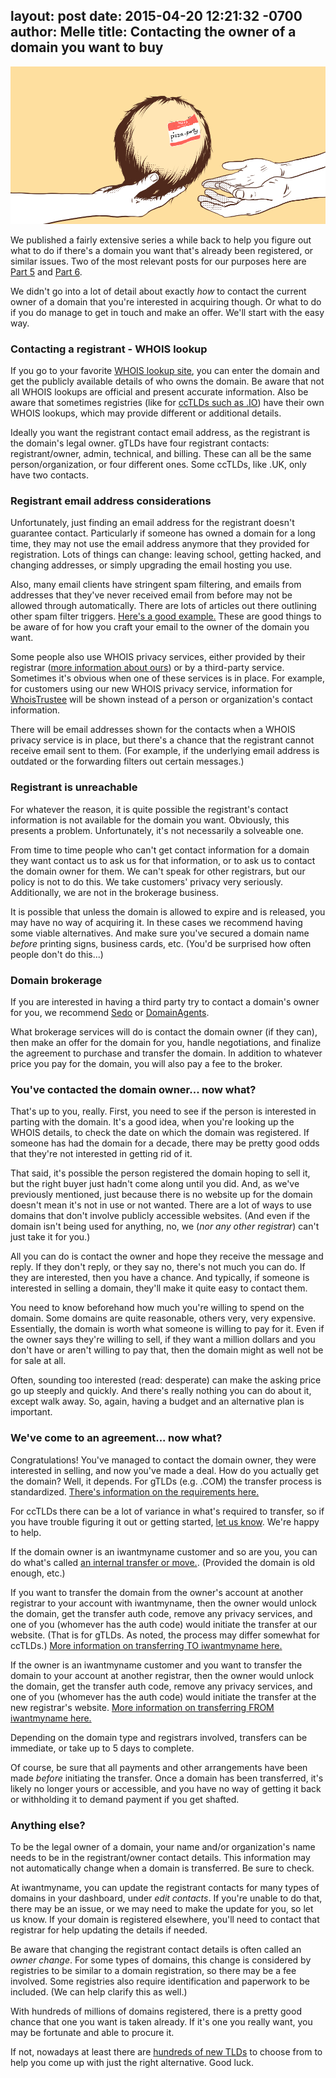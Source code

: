 layout: post
date: 2015-04-20 12:21:32 -0700
author: Melle
title: Contacting the owner of a domain you want to buy
----

<!-- excerpt -->

![Passing domain](/media/2015-04-20-passing-domain.jpg)

We published a fairly extensive series a while back to help you figure out what to do if there's a domain you want that's already been registered, or similar issues. Two of the most relevant posts for our purposes here are [Part 5](https://iwantmyname.com/blog/2014/06/domain-already-registered-pt5.html) and [Part 6](https://iwantmyname.com/blog/2014/06/domain-already-registered-pt6.html).

We didn't go into a lot of detail about exactly _how_ to contact the current owner of a domain that you're interested in acquiring though. Or what to do if you do manage to get in touch and make an offer. We'll start with the easy way. 

<!-- /excerpt -->

### Contacting a registrant - WHOIS lookup

If you go to your favorite [WHOIS lookup site](http://whois.domaintools.com/), you can enter the domain and get the publicly available details of who owns the domain. Be aware that not all WHOIS lookups are official and present accurate information. Also be aware that sometimes registries (like for [ccTLDs such as .IO](http://nic.io/)) have their own WHOIS lookups, which may provide different or additional details.

Ideally you want the registrant contact email address, as the registrant is the domain's legal owner. gTLDs have four registrant contacts: registrant/owner, admin, technical, and billing. These can all be the same person/organization, or four different ones. Some ccTLDs, like .UK, only have two contacts.

### Registrant email address considerations

Unfortunately, just finding an email address for the registrant doesn't guarantee contact. Particularly if someone has owned a domain for a long time, they may not use the email address anymore that they provided for registration. Lots of things can change: leaving school, getting hacked, and changing addresses, or simply upgrading the email hosting you use.

Also, many email clients have stringent spam filtering, and emails from addresses that they've never received email from before may not be allowed through automatically. There are lots of articles out there outlining other spam filter triggers. [Here's a good example.](http://blog.mailchimp.com/most-common-spam-filter-triggers/) These are good things to be aware of for how you craft your email to the owner of the domain you want.

Some people also use WHOIS privacy services, either provided by their registrar ([more information about ours](https://help.iwantmyname.com/customer/portal/articles/184425)) or by a third-party service. Sometimes it's obvious when one of these services is in place. For example, for customers using our new WHOIS privacy service, information for [WhoisTrustee](http://www.whoistrustee.com/) will be shown instead of a person or organization's contact information.

There will be email addresses shown for the contacts when a WHOIS privacy service is in place, but there's a chance that the registrant cannot receive email sent to them. (For example, if the underlying email address is outdated or the forwarding filters out certain messages.)

### Registrant is unreachable

For whatever the reason, it is quite possible the registrant's contact information is not available for the domain you want. Obviously, this presents a problem. Unfortunately, it's not necessarily a solveable one. 

From time to time people who can't get contact information for a domain they want contact us to ask us for that information, or to ask us to contact the domain owner for them. We can't speak for other registrars, but our policy is not to do this. We take customers' privacy very seriously. Additionally, we are not in the brokerage business. 

It is possible that unless the domain is allowed to expire and is released, you may have no way of acquiring it. In these cases we recommend having some viable alternatives. And make sure you've secured a domain name _before_ printing signs, business cards, etc. (You'd be surprised how often people don't do this...)

### Domain brokerage

If you are interested in having a third party try to contact a domain's owner for you, we recommend [Sedo](http://www.sedo.com/us/buy-domains/domain-brokerage/) or [DomainAgents](https://domainagents.com/).

What brokerage services will do is contact the domain owner (if they can), then make an offer for the domain for you, handle negotiations, and finalize the agreement to purchase and transfer the domain. In addition to whatever price you pay for the domain, you will also pay a fee to the broker.

### You've contacted the domain owner... now what?

That's up to you, really. First, you need to see if the person is interested in parting with the domain. It's a good idea, when you're looking up the WHOIS details, to check the date on which the domain was registered. If someone has had the domain for a decade, there may be pretty good odds that they're not interested in getting rid of it.

That said, it's possible the person registered the domain hoping to sell it, but the right buyer just hadn't come along until you did. And, as we've previously mentioned, just because there is no website up for the domain doesn't mean it's not in use or not wanted. There are a lot of ways to use domains that don't involve publicly accessible websites. (And even if the domain isn't being used for anything, no, we (*nor any other registrar*) can't just take it for you.)

All you can do is contact the owner and hope they receive the message and reply. If they don't reply, or they say no, there's not much you can do. If they are interested, then you have a chance. And typically, if someone is interested in selling a domain, they'll make it quite easy to contact them.

You need to know beforehand how much you're willing to spend on the domain. Some domains are quite reasonable, others very, very expensive. Essentially, the domain is worth what someone is willing to pay for it. Even if the owner says they're willing to sell, if they want a million dollars and you don't have or aren't willing to pay that, then the domain might as well not be for sale at all.

Often, sounding too interested (read: desperate) can make the asking price go up steeply and quickly. And there's really nothing you can do about it, except walk away. So, again, having a budget and an alternative plan is important.

### We've come to an agreement... now what?

Congratulations! You've managed to contact the domain owner, they were interested in selling, and now you've made a deal. How do you actually get the domain? Well, it depends. For gTLDs (e.g. .COM) the transfer process is standardized. [There's information on the requirements here.](https://help.iwantmyname.com/customer/portal/articles/1336688)

For ccTLDs there can be a lot of variance in what's required to transfer, so if you have trouble figuring it out or getting started, [let us know](https://iwantmyname.com/support). We're happy to help.

If the domain owner is an iwantmyname customer and so are you, you can do what's called [an internal transfer or move.](https://help.iwantmyname.com/customer/portal/articles/184478). (Provided the domain is old enough, etc.)

If you want to transfer the domain from the owner's account at another registrar to your account with iwantmyname, then the owner would unlock the domain, get the transfer auth code, remove any privacy services, and one of you (whomever has the auth code) would initiate the transfer at our website. (That is for gTLDs. As noted, the process may differ somewhat for ccTLDs.) [More information on transferring TO iwantmyname here.](https://help.iwantmyname.com/customer/portal/articles/184465)

If the owner is an iwantmyname customer and you want to transfer the domain to your account at another registrar, then the owner would unlock the domain, get the transfer auth code, remove any privacy services, and one of you (whomever has the auth code) would initiate the transfer at the new registrar's website. [More information on transferring FROM iwantmyname here.](https://help.iwantmyname.com/customer/portal/articles/184477)

Depending on the domain type and registrars involved, transfers can be immediate, or take up to 5 days to complete.

Of course, be sure that all payments and other arrangements have been made _before_ initiating the transfer. Once a domain has been transferred, it's likely no longer yours or accessible, and you have no way of getting it back or withholding it to demand payment if you get shafted. 

### Anything else?

To be the legal owner of a domain, your name and/or organization's name needs to be in the registrant/owner contact details. This information may not automatically change when a domain is transferred. Be sure to check.

At iwantmyname, you can update the registrant contacts for many types of domains in your dashboard, under *edit contacts*. If you're unable to do that, there may be an issue, or we may need to make the update for you, so let us know. If your domain is registered elsewhere, you'll need to contact that registrar for help updating the details if needed.

Be aware that changing the registrant contact details is often called an _owner change_. For some types of domains, this change is considered by registries to be similar to a domain registration, so there may be a fee involved. Some registries also require identification and paperwork to be included. (We can help clarify this as well.)

With hundreds of millions of domains registered, there is a pretty good chance that one you want is taken already. If it's one you really want, you may be fortunate and able to procure it. 

If not, nowadays at least there are [hundreds of new TLDs](https://iwantmyname.com/domains/new-gtld-domain-extensions) to choose from to help you come up with just the right alternative. Good luck.